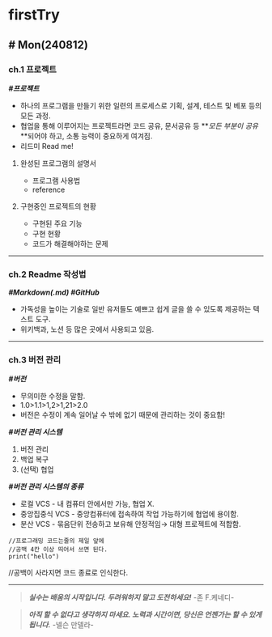 # firstTry #
## # Mon(240812)

### ch.1 프로젝트 

**_#프로젝트_**

- 하나의 프로그램을 만들기 위한 일련의 프로세스로 기획, 설계, 테스트  및 베포 등의 모든 과정.
- 협업을 통해 이루어지는 프로젝트라면 코드 공유, 문서공유 등 **_모든 부분이 공유_**되어야 하고, 소통 능력이 중요하게 여겨짐.
- 리드미 Read me!
1. 완성된 프로그램의 설명서
    + 프로그램 사용법
    + reference
    
2. 구현중인 프로젝트의 현황
    + 구현된 주요 기능
    + 구현 현황
    + 코드가 해결해야하는 문제

---

### ch.2 Readme 작성법

**_#Markdown(.md) #GitHub_**

- 가독성을 높이는 기술로 일반 유저들도 예쁘고 쉽게 글을 쓸 수 있도록 제공하는 텍스트 도구.
- 위키백과, 노션 등 많은 곳에서 사용되고 있음.

---

### ch.3 버전 관리

**_#버전_**

- 무의미한 수정을 말함.
- 1.0>1.1>1,2>1,21>2.0
- 버전은 수정이 계속 일어날 수 밖에 없기 때문에 관리하는 것이 중요함!

**_#버전 관리 시스템_**

1. 버전 관리
2. 백업 복구
3. (선택) 협업

**_#버전 관리 시스템의 종류_**

- 로컬 VCS - 내 컴퓨터 안에서만 가능, 협업 X.
- 중앙집중식 VCS - 중앙컴퓨터에 접속하여 작업 가능하기에 협업에 용이함.
- 분산 VCS - 묶음단위 전송하고 보유해 안정적임→ 대형 프로젝트에 적합함.

```
//프로그래밍 코드는줄의 제일 앞에
//공백 4칸 이상 띄어서 쓰면 된다.
print("hello")
```

//공백이 사라지면 코드 종료로 인식한다.

---

> **_실수는 배움의 시작입니다. 두려워하지 말고 도전하세요!_** -존 F.케네디-

> **_아직 할 수 없다고 생각하지 마세요. 노력과 시간이면, 당신은 언젠가는 할 수 있게 됩니다._** -넬슨 만델라-

